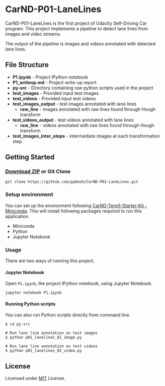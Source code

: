 # CarND-P01-LaneLines
CarND-P01-LaneLines is the first project of Udacity Self-Driving Car program.
This project implements a pipeline to detect lane lines from images and video
streams.

The output of the pipeline is images and videos annotated with detected lane
lines. 

## File Structure
- **P1.ipynb** - Project IPython notebook
- **P1_writeup.md** - Project write-up report
- **py-src** - Directory containing raw python scripts used in the project
- **test_images** - Provided input test images 
- **test_videos** - Provided input test videos
- **test_images_output** - test images annotated with lane lines
  - **raw_line** - images annotated with raw lines found through Hough transform
- **test_videos_output** - test videos annotated with lane lines
  - **raw_line** - videos annotated with raw lines found through Hough transform
- **test_images_inter_steps** - intermediate images at each transformation step

## Getting Started
### [Download ZIP](https://github.com/gabeoh/CarND-P01-LaneLines/archive/master.zip) or Git Clone
```
git clone https://github.com/gabeoh/CarND-P01-LaneLines.git
```

### Setup environment

You can set up the environment following
[CarND-Term1-Starter-Kit - Miniconda](https://github.com/udacity/CarND-Term1-Starter-Kit/blob/master/doc/configure_via_anaconda.md).
This will install following packages required to run this application.

- Miniconda
- Python
- Jupyter Notebook

### Usage

There are two ways of running this project.

#### Jupyter Notebook
Open `P1.ipynb`, the project IPython notebook, using Jupyter Notebook.
```
jupyter notebook P1.ipynb
```

#### Running Python scripts
You can also run Python scripts directly from command line.
```
$ cd py-src

# Run lane line annotation on test images
$ python p01_lanelines_01_image.py

# Run lane line annotation on test videos
$ python p01_lanelines_02_video.py
```

## License
Licensed under [MIT](https://github.com/gabeoh/CarND-P01-LaneLines/blob/master/LICENSE)
License.